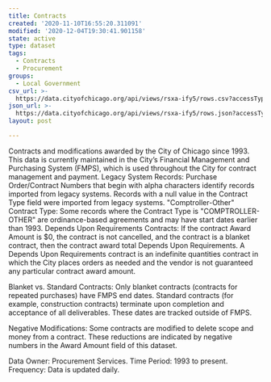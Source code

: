 ```yaml
---
title: Contracts
created: '2020-11-10T16:55:20.311091'
modified: '2020-12-04T19:30:41.901158'
state: active
type: dataset
tags:
  - Contracts
  - Procurement
groups:
  - Local Government
csv_url: >-
  https://data.cityofchicago.org/api/views/rsxa-ify5/rows.csv?accessType=DOWNLOAD
json_url: >-
  https://data.cityofchicago.org/api/views/rsxa-ify5/rows.json?accessType=DOWNLOAD
layout: post

---
```

Contracts and modifications awarded by the City of Chicago since 1993. This data is currently maintained in the City’s Financial Management and Purchasing System (FMPS), which is used throughout the City for contract management and payment. 
Legacy System Records: Purchase Order/Contract Numbers that begin with alpha characters identify records imported from legacy systems. Records with a null value in the Contract Type field were imported from legacy systems. 
"Comptroller-Other" Contract Type: Some records where the Contract Type is "COMPTROLLER-OTHER" are ordinance-based agreements and may have start dates earlier than 1993. 
Depends Upon Requirements Contracts: If the contract Award Amount is $0, the contract is not cancelled, and the contract is a blanket contract, then the contract award total Depends Upon Requirements. A Depends Upon Requirements contract is an indefinite quantities contract in which the City places orders as needed and the vendor is not guaranteed any particular contract award amount. 

Blanket vs. Standard Contracts: Only blanket contracts (contracts for repeated purchases) have FMPS end dates. Standard contracts (for example, construction contracts) terminate upon completion and acceptance of all deliverables. These dates are tracked outside of FMPS. 

Negative Modifications: Some contracts are modified to delete scope and money from a contract. These reductions are indicated by negative numbers in the Award Amount field of this dataset. 

Data Owner: Procurement Services. 
Time Period: 1993 to present. 
Frequency: Data is updated daily.
